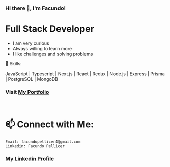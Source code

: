 ### Hi there 👋, I'm Facundo!

# Full Stack Developer

- I am very curious
- Always willing to learn more
- I like challenges and solving problems

🌱 Skills:

JavaScript | Typescript | Next.js | React | Redux | Node.js | Express | Prisma | PostgreSQL | MongoDB

### Visit <a href="https://facundopellicer-facupelli.vercel.app/">My Portfolio</a>

<br/>

# 📫 Connect with Me:

    Email: facundopellicer4@gmail.com
    Linkedin: Facundo Pellicer

<h3><a href="https://www.linkedin.com/in/facundo-pellicer-full-stack-developer/">My Linkedin Profile</a></h3>

